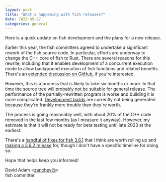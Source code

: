```yaml
---
layout: post
title: "What's happening with fish releases?"
date: 2023-05-27
categories: general
---
```


Here is a quick update on fish development and the plans for a new release.

Earlier this year, the fish committers agreed to undertake a significant rework
of the fish source code. In particular, efforts are underway to change the C++
core of fish to Rust. There are several reasons for this rewrite, including that
it enables development of a concurrent execution mode to allow background
execution of fish functions and related benefits. There's an [extended
discussion on GitHub](https://github.com/fish-shell/fish-shell/pull/9512), if
you're interested.

However, this is a process that is likely to take six months or more. In that
time the source tree will probably not be suitable for general release. The
performance of the partially-rewritten program is worse and building it is more
complicated. [Development
builds](https://github.com/fish-shell/fish-shell/wiki/Development-builds) are
currently not being generated because they're frankly more trouble than they're
worth.

The process is going reasonably well, with about 20% of the C++ code
removed in the last few months (as I measure it anyway). However, my
estimate is that it will not be ready for beta testing until late 2023
at the earliest.

There's a [handful of fixes for fish
3.6.1](https://github.com/fish-shell/fish-shell/issues?q=milestone%3A%22fish+3.6.2%22) that I think are worth rolling
up and [making a 3.6.2
release](https://github.com/fish-shell/fish-shell/discussions/9684) for, though I don't have a specific
timeline for doing so.

Hope that helps keep you informed!

David Adam &lt;[zanchey@](https://github.com/zanchey)&gt;<br>
fish committer
